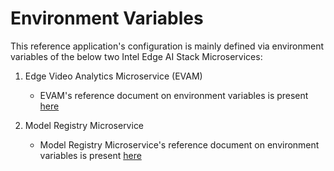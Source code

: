 # Environment Variables

This reference application's configuration is mainly defined via environment variables of the below two Intel Edge AI Stack Microservices:

1. Edge Video Analytics Microservice (EVAM)
    - EVAM's reference document on environment variables is present [here](https://docs.edgeplatform.intel.com/edge-video-analytics-microservice/2.4.0/user-guide/environment-variables.html)

2. Model Registry Microservice
    - Model Registry Microservice's reference document on environment variables is present [here]("https://docs.edgeplatform.intel.com/model-registry-as-a-service/1.0.3/user-guide/environment-variables.html)